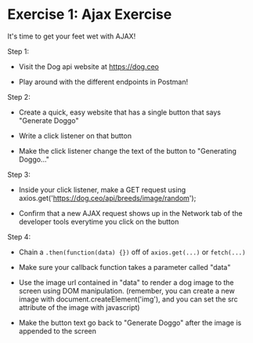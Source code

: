 # Exercise 1: Ajax Exercise

It's time to get your feet wet with AJAX!

Step 1:

- Visit the Dog api website at https://dog.ceo 

- Play around with the different endpoints in Postman!

Step 2:

- Create a quick, easy website that has a single button that says "Generate Doggo"

- Write a click listener on that button 

- Make the click listener change the text of the button to "Generating Doggo..."

Step 3:

- Inside your click listener, make a GET request using axios.get('https://dog.ceo/api/breeds/image/random'); 

- Confirm that a new AJAX request shows up in the Network tab of the developer tools everytime you click on the button

Step 4:

- Chain a `.then(function(data) {})` off of `axios.get(...)` or `fetch(...)`

- Make sure your callback function takes a parameter called "data"

- Use the image url contained in "data" to render a dog image to the screen using DOM manipulation. (remember, you can create a new image with document.createElement('img'), and you can set the src attribute of the image with javascript)

- Make the button text go back to "Generate Doggo" after the image is appended to the screen